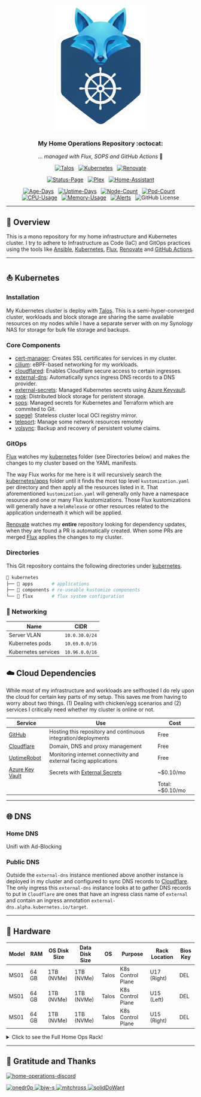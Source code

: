<div align="center">

<img src="https://raw.githubusercontent.com/binaryn3xus/HomeOps/refs/heads/main/docs/assets/logo.png" align="center" width="250px" height="337px"/>

### My Home Operations Repository :octocat:

_... managed with Flux, SOPS and GitHub Actions_ 🤖

</div>

<div align="center">

[![Talos](https://img.shields.io/endpoint?url=https%3A%2F%2Fkromgo.unscfleet.com%2Ftalos_version&style=for-the-badge&logo=talos&logoColor=white&color=blue&label=%20)](https://talos.dev)&nbsp;&nbsp;
[![Kubernetes](https://img.shields.io/endpoint?url=https%3A%2F%2Fkromgo.unscfleet.com%2Fkubernetes_version&style=for-the-badge&logo=kubernetes&logoColor=white&color=blue&label=%20)](https://kubernetes.io)&nbsp;&nbsp;
[![Renovate](https://img.shields.io/github/actions/workflow/status/binaryn3xus/HomeOps/renovate.yaml?branch=main&label=&logo=renovatebot&style=for-the-badge&color=blue)](https://github.com/binaryn3xus/HomeOps/actions/workflows/renovate.yaml)

</div>

<div align="center">

[![Status-Page](https://img.shields.io/uptimerobot/status/m798346386-6bc92c6b1f9748ebbed8708b?color=brightgreeen&label=Status%20Page&style=for-the-badge&logo=statuspage&logoColor=white)](https://status.unscfleet.com)&nbsp;&nbsp;
[![Plex](https://img.shields.io/uptimerobot/status/m792627751-0264dfd72c060e8b390e6398?logo=plex&logoColor=white&color=brightgreeen&label=Plex&style=for-the-badge)](https://plex.tv)&nbsp;&nbsp;
[![Home-Assistant](https://img.shields.io/uptimerobot/status/m792627687-253e54a4fb0305d78f746aef?logo=homeassistant&logoColor=white&color=brightgreeen&label=Home%20Assistant&style=for-the-badge)](https://www.home-assistant.io/)

</div>

<div align="center">

[![Age-Days](https://img.shields.io/endpoint?url=https%3A%2F%2Fkromgo.unscfleet.com%2Fcluster_age_days&style=flat-square&label=Age)](https://github.com/kashalls/kromgo)&nbsp;&nbsp;
[![Uptime-Days](https://img.shields.io/endpoint?url=https%3A%2F%2Fkromgo.unscfleet.com%2Fcluster_uptime_days&style=flat-square&label=Uptime)](https://github.com/kashalls/kromgo)&nbsp;&nbsp;
[![Node-Count](https://img.shields.io/endpoint?url=https%3A%2F%2Fkromgo.unscfleet.com%2Fcluster_node_count&style=flat-square&label=Nodes)](https://github.com/kashalls/kromgo)&nbsp;&nbsp;
[![Pod-Count](https://img.shields.io/endpoint?url=https%3A%2F%2Fkromgo.unscfleet.com%2Fcluster_pod_count&style=flat-square&label=Pods)](https://github.com/kashalls/kromgo)&nbsp;&nbsp;
[![CPU-Usage](https://img.shields.io/endpoint?url=https%3A%2F%2Fkromgo.unscfleet.com%2Fcluster_cpu_usage&style=flat-square&label=CPU)](https://github.com/kashalls/kromgo)&nbsp;&nbsp;
[![Memory-Usage](https://img.shields.io/endpoint?url=https%3A%2F%2Fkromgo.unscfleet.com%2Fcluster_memory_usage&style=flat-square&label=Memory)](https://github.com/kashalls/kromgo)&nbsp;&nbsp;
[![Alerts](https://img.shields.io/endpoint?url=https%3A%2F%2Fkromgo.unscfleet.com%2Fcluster_alert_count&style=flat-square&label=Alerts)](https://github.com/kashalls/kromgo)&nbsp;&nbsp;
![GitHub License](https://img.shields.io/github/license/binaryn3xus/HomeOps?style=flat-square)

</div>

---

## 📖 Overview

This is a mono repository for my home infrastructure and Kubernetes cluster. I try to adhere to Infrastructure as Code (IaC) and GitOps practices using the tools like [Ansible](https://www.ansible.com/), [Kubernetes](https://kubernetes.io/), [Flux](https://github.com/fluxcd/flux2), [Renovate](https://github.com/renovatebot/renovate) and [GitHub Actions](https://github.com/features/actions).

---

## ⛵ Kubernetes

### Installation

My Kubernetes cluster is deploy with [Talos](https://www.talos.dev). This is a semi-hyper-converged cluster, workloads and block storage are sharing the same available resources on my nodes while I have a separate server with on my Synology NAS for storage for bulk file storage and backups.

### Core Components

- [cert-manager](https://github.com/cert-manager/cert-manager): Creates SSL certificates for services in my cluster.
- [cilium](https://github.com/cilium/cilium): eBPF-based networking for my workloads.
- [cloudflared](https://github.com/cloudflare/cloudflared): Enables Cloudflare secure access to certain ingresses.
- [external-dns](https://github.com/kubernetes-sigs/external-dns): Automatically syncs ingress DNS records to a DNS provider.
- [external-secrets](https://github.com/external-secrets/external-secrets): Managed Kubernetes secrets using [Azure Keyvault](https://azure.microsoft.com/en-us/products/key-vault).
- [rook](https://github.com/rook/rook): Distributed block storage for peristent storage.
- [sops](https://github.com/getsops/sops): Managed secrets for Kubernetes and Terraform which are commited to Git.
- [spegel](https://github.com/spegel-org/spegel): Stateless cluster local OCI registry mirror.
- [teleport](https://goteleport.com/): Manage some network resources remotely
- [volsync](https://github.com/backube/volsync): Backup and recovery of persistent volume claims.

### GitOps

[Flux](https://github.com/fluxcd/flux2) watches my [kubernetes](./kubernetes/) folder (see Directories below) and makes the changes to my cluster based on the YAML manifests.

The way Flux works for me here is it will recursively search the [kubernetes/apps](./kubernetes/apps) folder until it finds the most top level `kustomization.yaml` per directory and then apply all the resources listed in it. That aforementioned `kustomization.yaml` will generally only have a namespace resource and one or many Flux kustomizations. Those Flux kustomizations will generally have a `HelmRelease` or other resources related to the application underneath it which will be applied.

[Renovate](https://github.com/renovatebot/renovate) watches my **entire** repository looking for dependency updates, when they are found a PR is automatically created. When some PRs are merged [Flux](https://github.com/fluxcd/flux2) applies the changes to my cluster.

### Directories

This Git repository contains the following directories under [kubernetes](./kubernetes/).

```sh
📁 kubernetes
├── 📁 apps       # applications
├── 📁 components # re-useable kustomize components
└── 📁 flux       # flux system configuration
```

### 📡 Networking

| Name                | CIDR           |
|---------------------|----------------|
| Server VLAN         | `10.0.30.0/24` |
| Kubernetes pods     | `10.69.0.0/16` |
| Kubernetes services | `10.96.0.0/16` |

## ☁️ Cloud Dependencies

While most of my infrastructure and workloads are selfhosted I do rely upon the cloud for certain key parts of my setup. This saves me from having to worry about two things. (1) Dealing with chicken/egg scenarios and (2) services I critically need whether my cluster is online or not.

| Service                                                                 | Use                                                               | Cost             |
|-------------------------------------------------------------------------|-------------------------------------------------------------------|------------------|
| [GitHub](https://github.com/)                                           | Hosting this repository and continuous integration/deployments    | Free             |
| [Cloudflare](https://www.cloudflare.com/)                               | Domain, DNS and proxy management                                  | Free             |
| [UptimeRobot](https://uptimerobot.com/)                                 | Monitoring internet connectivity and external facing applications | Free             |
| [Azure Key Vault](https://azure.microsoft.com/en-us/products/key-vault) | Secrets with [External Secrets](https://external-secrets.io/)     | ~$0.10/mo        |
|                                                                         |                                                                   | Total: ~$0.10/mo |

---

## 🌐 DNS

### Home DNS

Unifi with Ad-Blocking

### Public DNS

Outside the `external-dns` instance mentioned above another instance is deployed in my cluster and configured to sync DNS records to [Cloudflare](https://www.cloudflare.com/). The only ingress this `external-dns` instance looks at to gather DNS records to put in `Cloudflare` are ones that have an ingress class name of `external` and contain an ingress annotation `external-dns.alpha.kubernetes.io/target`.

---

## 🔧 Hardware

| Model | RAM   | OS Disk Size | Data Disk Size | OS    | Purpose           | Rack Location | Bios Key |
|-------|-------|--------------|----------------|-------|-------------------|---------------|----------|
| MS01  | 64 GB | 1TB (NVMe)   | 1TB (NVMe)     | Talos | K8s Control Plane | U17 (Right)   | DEL      |
| MS01  | 64 GB | 1TB (NVMe)   | 1TB (NVMe)     | Talos | K8s Control Plane | U15 (Left)    | DEL      |
| MS01  | 64 GB | 1TB (NVMe)   | 1TB (NVMe)     | Talos | K8s Control Plane | U15 (Right)  | DEL      |

<details>
  <summary>Click to see the Full Home Ops Rack!</summary>

![ServerRack](/docs/assets/ServerRack_20250206.jpg)

</details>

---

## 🤝 Gratitude and Thanks

[![home-operations-discord](https://img.shields.io/discord/673534664354430999?style=for-the-badge&label=Home-Operations%20Discord&logo=discord&logoColor=white&color=blue)](https://discord.gg/home-operations)

<div>
  <a href="https://github.com/onedr0p" target="_blank">
    <img alt="onedr0p" height="50" width="50" src="https://avatars.githubusercontent.com/u/213795?v=4&size=50"/>
  </a>
  <a href="https://github.com/bjw-s" target="_blank">
    <img alt="bjw-s" height="50" width="50" src="https://avatars.githubusercontent.com/u/6213398?v=4&size=50"/>
  </a>
  <a href="https://github.com/mitchross" target="_blank">
    <img alt="mitchross" height="50" width="50" src="https://avatars.githubusercontent.com/u/6330506?v=4&size=50"/>
  </a>
  <a href="https://github.com/solidDoWant" target="_blank">
    <img alt="solidDoWant" height="50" width="50" src="https://avatars.githubusercontent.com/u/16456946?v=4&size=50"/>
  </a>
</div>
